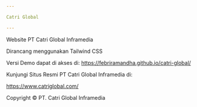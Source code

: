 ```yaml
---

Catri Global

---
```


Website PT Catri Global Inframedia

Dirancang menggunakan Tailwind CSS

Versi Demo dapat di akses di:
https://febriramandha.github.io/catri-global/

Kunjungi Situs Resmi PT Catri Global Inframedia di:

https://www.catriglobal.com/

Copyright © PT. Catri Global Inframedia
